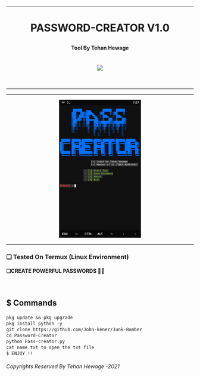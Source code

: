 
<hr>
<h1><p align= "center">PASSWORD-CREATOR V1.0</p></h1>
<h4><p align = "center">Tool By Tehan Hewage <p><h4>
<p align= "center">
<br />
<img src="https://www.udrop.com/cache/plugins/filepreviewer/394294/d3fff2634440aa273f9c15de7f5f9e10fc41e397065189cd26b6def634fee1ad/1100x800_cropped.jpg",width="80", height="80",alt="john-kener"/>
</p>
<br />
<hr />
<hr />
<p align="center">
<img src="https://github.com/Tehan-Hewage/Pass-Creator/blob/main/ss.png" alt="Tool Pic" width="220" height="370"/>
</p>
</div>
<hr>

### ❏ Tested On Termux (Linux Environment)

#### ❏CREATE POWERFUL PASSWORDS 🙂💔

<br>

## $ Commands

```
pkg update && pkg upgrade
pkg install python -y
git clone https://github.com/John-kener/Junk-Bomber
cd Password-Creator
python Pass-creator.py
cat name.txt to open the txt file
$ ENJOY !!
```



<h6>Copyrights Reserved By Tehan Hewage -2021</h6>
